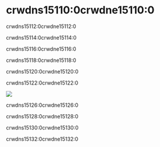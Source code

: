 # crwdns15110:0crwdne15110:0

crwdns15112:0crwdne15112:0

crwdns15114:0crwdne15114:0

crwdns15116:0crwdne15116:0

crwdns15118:0crwdne15118:0

crwdns15120:0crwdne15120:0

crwdns15122:0crwdne15122:0


![](crwdns15124:0crwdne15124:0)

crwdns15126:0crwdne15126:0

crwdns15128:0crwdne15128:0

crwdns15130:0crwdne15130:0

crwdns15132:0crwdne15132:0  


